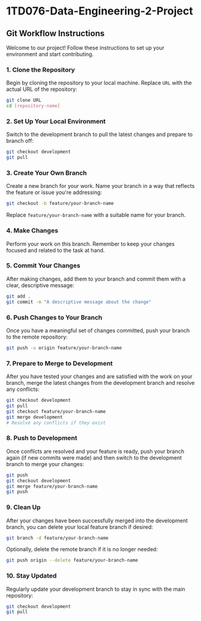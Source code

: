 # 1TD076-Data-Engineering-2-Project

## Git Workflow Instructions

Welcome to our project! Follow these instructions to set up your environment and start contributing.

### 1. **Clone the Repository**
Begin by cloning the repository to your local machine. Replace `URL` with the actual URL of the repository:
```bash
git clone URL
cd [repository-name]
```

### 2. **Set Up Your Local Environment**
Switch to the development branch to pull the latest changes and prepare to branch off:
```bash
git checkout development
git pull
```

### 3. **Create Your Own Branch**
Create a new branch for your work. Name your branch in a way that reflects the feature or issue you're addressing:
```bash
git checkout -b feature/your-branch-name
```
Replace `feature/your-branch-name` with a suitable name for your branch.

### 4. **Make Changes**
Perform your work on this branch. Remember to keep your changes focused and related to the task at hand.

### 5. **Commit Your Changes**
After making changes, add them to your branch and commit them with a clear, descriptive message:
```bash
git add .
git commit -m "A descriptive message about the change"
```

### 6. **Push Changes to Your Branch**
Once you have a meaningful set of changes committed, push your branch to the remote repository:
```bash
git push -u origin feature/your-branch-name
```

### 7. **Prepare to Merge to Development**
After you have tested your changes and are satisfied with the work on your branch, merge the latest changes from the development branch and resolve any conflicts:
```bash
git checkout development
git pull
git checkout feature/your-branch-name
git merge development
# Resolve any conflicts if they exist
```

### 8. **Push to Development**
Once conflicts are resolved and your feature is ready, push your branch again (if new commits were made) and then switch to the development branch to merge your changes:
```bash
git push
git checkout development
git merge feature/your-branch-name
git push
```

### 9. **Clean Up**
After your changes have been successfully merged into the development branch, you can delete your local feature branch if desired:
```bash
git branch -d feature/your-branch-name
```
Optionally, delete the remote branch if it is no longer needed:
```bash
git push origin --delete feature/your-branch-name
```

### 10. **Stay Updated**
Regularly update your development branch to stay in sync with the main repository:
```bash
git checkout development
git pull
```
